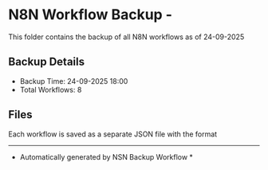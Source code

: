 # N8N Workflow Backup - 
This folder contains the backup of all N8N workflows as of 24-09-2025

## Backup Details
- Backup Time: 24-09-2025 18:00
- Total Workflows: 8

## Files
Each workflow is saved as a separate JSON file with the format

-----------
* Automatically generated by NSN Backup Workflow *